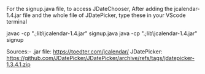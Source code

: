For the signup.java file, to access JDateChooser,
After adding the jcalendar-1.4.jar file and the whole file of JDatePicker, type these in your VScode terminal


javac -cp ".;lib\jcalendar-1.4.jar" signup.java
java -cp ".;lib\jcalendar-1.4.jar" signup


Sources:-
.jar file:
https://toedter.com/jcalendar/
JDatePicker:
https://github.com/JDatePicker/JDatePicker/archive/refs/tags/jdatepicker-1.3.4.1.zip
